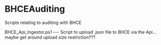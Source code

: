 # BHCEAuditing
Scripts relating to auditing with BHCE

BHCE_Api_Ingestor.ps1 --- Script to upload .json file to BHCE via the Api... maybe get around upload size restriction???

